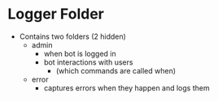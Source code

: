 # Logger Folder

- Contains two folders (2 hidden)
  - admin
    - when bot is logged in
    - bot interactions with users
      - (which commands are called when)
  - error
    - captures errors when they happen and logs them

